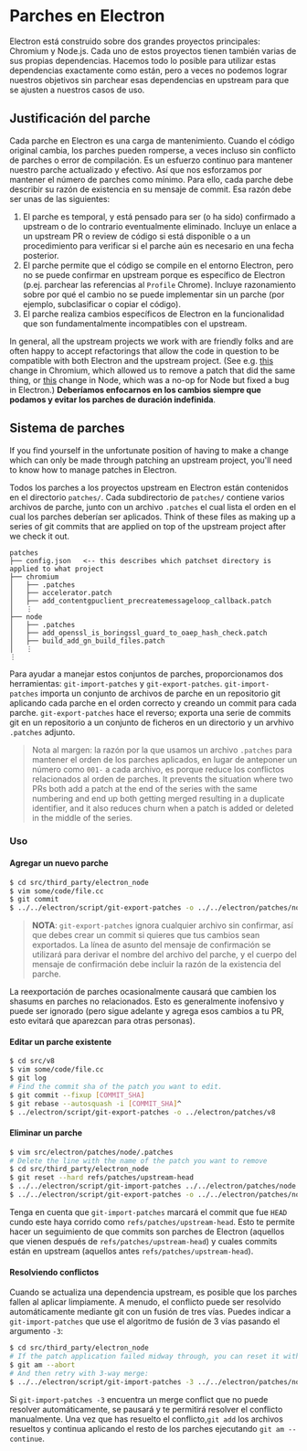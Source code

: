 # Parches en Electron

Electron está construido sobre dos grandes proyectos principales: Chromium y Node.js. Cada uno de estos proyectos tienen también varias de sus propias dependencias. Hacemos todo lo posible para utilizar estas dependencias exactamente como están, pero a veces no podemos lograr nuestros objetivos sin parchear esas dependencias en upstream para que se ajusten a nuestros casos de uso.

## Justificación del parche

Cada parche en Electron es una carga de mantenimiento. Cuando el código original cambia, los parches pueden romperse, a veces incluso sin conflicto de parches o error de compilación. Es un esfuerzo continuo para mantener nuestro parche actualizado y efectivo. Así que nos esforzamos por mantener el número de parches como mínimo. Para ello, cada parche debe describir su razón de existencia en su mensaje de commit. Esa razón debe ser unas de las siguientes:

1. El parche es temporal, y está pensado para ser (o ha sido) confirmado a upstream o de lo contrario eventualmente eliminado. Incluye un enlace a un upstream PR o review de código si está disponible o a un procedimiento para verificar si el parche aún es necesario en una fecha posterior.
2. El parche permite que el código se compile en el entorno Electron, pero no se puede confirmar en upstream porque es específico de Electron (p.ej. parchear las referencias al `Profile` Chrome). Incluye razonamiento sobre por qué el cambio no se puede implementar sin un parche (por ejemplo, subclasificar o copiar el código).
3. El parche realiza cambios específicos de Electron en la funcionalidad que son fundamentalmente incompatibles con el upstream.

In general, all the upstream projects we work with are friendly folks and are often happy to accept refactorings that allow the code in question to be compatible with both Electron and the upstream project. (See e.g. [this](https://chromium-review.googlesource.com/c/chromium/src/+/1637040) change in Chromium, which allowed us to remove a patch that did the same thing, or [this](https://github.com/nodejs/node/pull/22110) change in Node, which was a no-op for Node but fixed a bug in Electron.) **Deberíamos enfocarnos en los cambios siempre que podamos y evitar los parches de duración indefinida**.

## Sistema de parches

If you find yourself in the unfortunate position of having to make a change which can only be made through patching an upstream project, you'll need to know how to manage patches in Electron.

Todos los parches a los proyectos upstream en Electron están contenidos en el directorio `patches/`. Cada subdirectorio de `patches/` contiene varios archivos de parche, junto con un archivo `.patches` el cual lista el orden en el cual los parches deberían ser aplicados. Think of these files as making up a series of git commits that are applied on top of the upstream project after we check it out.

```text
patches
├── config.json   <-- this describes which patchset directory is applied to what project
├── chromium
│   ├── .patches
│   ├── accelerator.patch
│   ├── add_contentgpuclient_precreatemessageloop_callback.patch
│   ⋮
├── node
│   ├── .patches
│   ├── add_openssl_is_boringssl_guard_to_oaep_hash_check.patch
│   ├── build_add_gn_build_files.patch
│   ⋮
⋮

```

Para ayudar a manejar estos conjuntos de parches, proporcionamos dos herramientas: `git-import-patches` y `git-export-patches`. `git-import-patches` importa un conjunto de archivos de parche en un repositorio git aplicando cada parche en el orden correcto y creando un commit para cada parche. `git-export-patches` hace el reverso; exporta una serie de commits git en un repositorio a un conjunto de ficheros en un directorio y un arvhivo `.patches` adjunto.

> Nota al margen: la razón por la que usamos un archivo `.patches` para mantener el orden de los parches aplicados, en lugar de anteponer un número como `001-` a cada archivo, es porque reduce los conflictos relacionados al orden de parches. It prevents the situation where two PRs both add a patch at the end of the series with the same numbering and end up both getting merged resulting in a duplicate identifier, and it also reduces churn when a patch is added or deleted in the middle of the series.

### Uso

#### Agregar un nuevo parche

```bash
$ cd src/third_party/electron_node
$ vim some/code/file.cc
$ git commit
$ ../../electron/script/git-export-patches -o ../../electron/patches/node
```

> **NOTA**: `git-export-patches` ignora cualquier archivo sin confirmar, así que debes crear un commit si quieres que tus cambios sean exportados. La línea de asunto del mensaje de confirmación se utilizará para derivar el nombre del archivo del parche, y el cuerpo del mensaje de confirmación debe incluir la razón de la existencia del parche.

La reexportación de parches ocasionalmente causará que cambien los shasums en parches no relacionados. Esto es generalmente inofensivo y puede ser ignorado (pero sigue adelante y agrega esos cambios a tu PR, esto evitará que aparezcan para otras personas).

#### Editar un parche existente

```bash
$ cd src/v8
$ vim some/code/file.cc
$ git log
# Find the commit sha of the patch you want to edit.
$ git commit --fixup [COMMIT_SHA]
$ git rebase --autosquash -i [COMMIT_SHA]^
$ ../electron/script/git-export-patches -o ../electron/patches/v8
```

#### Eliminar un parche

```bash
$ vim src/electron/patches/node/.patches
# Delete the line with the name of the patch you want to remove
$ cd src/third_party/electron_node
$ git reset --hard refs/patches/upstream-head
$ ../../electron/script/git-import-patches ../../electron/patches/node
$ ../../electron/script/git-export-patches -o ../../electron/patches/node
```

Tenga en cuenta que `git-import-patches` marcará el commit que fue `HEAD` cundo este haya corrido como `refs/patches/upstream-head`. Esto te permite hacer un seguimiento de que commits son parches de Electron (aquellos que vienen después de `refs/patches/upstream-head`) y cuales commits están en upstream (aquellos antes `refs/patches/upstream-head`).

#### Resolviendo conflictos

Cuando se actualiza una dependencia upstream, es posible que los parches fallen al aplicar limpiamente. A menudo, el conflicto puede ser resolvido automáticamente mediante git con un fusión de tres vías. Puedes indicar a `git-import-patches` que use el algoritmo de fusión de 3 vías pasando el argumento `-3`:

```bash
$ cd src/third_party/electron_node
# If the patch application failed midway through, you can reset it with:
$ git am --abort
# And then retry with 3-way merge:
$ ../../electron/script/git-import-patches -3 ../../electron/patches/node
```

Si `git-import-patches -3` encuentra un merge conflict que no puede resolver automáticamente, se pausará y te permitirá resolver el conflicto manualmente. Una vez que has resuelto el conflicto,`git add` los archivos resueltos y continua aplicando el resto de los parches ejecutando `git am --continue`.
